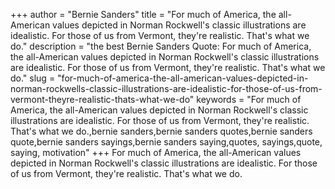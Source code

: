 +++
author = "Bernie Sanders"
title = "For much of America, the all-American values depicted in Norman Rockwell's classic illustrations are idealistic. For those of us from Vermont, they're realistic. That's what we do."
description = "the best Bernie Sanders Quote: For much of America, the all-American values depicted in Norman Rockwell's classic illustrations are idealistic. For those of us from Vermont, they're realistic. That's what we do."
slug = "for-much-of-america-the-all-american-values-depicted-in-norman-rockwells-classic-illustrations-are-idealistic-for-those-of-us-from-vermont-theyre-realistic-thats-what-we-do"
keywords = "For much of America, the all-American values depicted in Norman Rockwell's classic illustrations are idealistic. For those of us from Vermont, they're realistic. That's what we do.,bernie sanders,bernie sanders quotes,bernie sanders quote,bernie sanders sayings,bernie sanders saying,quotes, sayings,quote, saying, motivation"
+++
For much of America, the all-American values depicted in Norman Rockwell's classic illustrations are idealistic. For those of us from Vermont, they're realistic. That's what we do.
